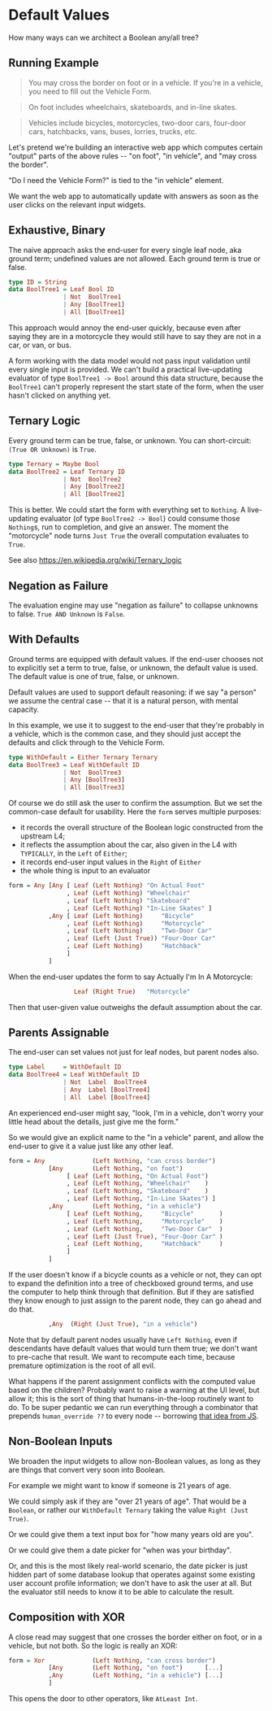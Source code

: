 # Default Values

How many ways can we architect a Boolean any/all tree?

## Running Example

> You may cross the border on foot or in a vehicle. If you're in a vehicle, you need to fill out the Vehicle Form.

> On foot includes wheelchairs, skateboards, and in-line skates.

> Vehicles include bicycles, motorcycles, two-door cars, four-door cars, hatchbacks, vans, buses, lorries, trucks, etc.

Let's pretend we're building an interactive web app which computes
certain "output" parts of the above rules -- "on foot", "in vehicle",
and "may cross the border".

"Do I need the Vehicle Form?" is tied to the "in vehicle" element.

We want the web app to automatically update with answers as soon as
the user clicks on the relevant input widgets.

## Exhaustive, Binary

The naive approach asks the end-user for every single leaf node, aka
ground term; undefined values are not allowed. Each ground term is
true or false.

```haskell
type ID = String
data BoolTree1 = Leaf Bool ID
               | Not  BoolTree1
	           | Any [BoolTree1]
	           | All [BoolTree1]
```

This approach would annoy the end-user quickly, because even after
saying they are in a motorcycle they would still have to say they are
not in a car, or van, or bus.

A form working with the data model would not pass input validation
until every single input is provided. We can't build a practical
live-updating evaluator of type `BoolTree1 -> Bool` around this data
structure, because the `BoolTree1` can't properly represent the start
state of the form, when the user hasn't clicked on anything yet.

## Ternary Logic

Every ground term can be true, false, or unknown. You can
short-circuit: `(True OR Unknown)` is `True`.

```haskell
type Ternary = Maybe Bool
data BoolTree2 = Leaf Ternary ID
               | Not  BoolTree2
	           | Any [BoolTree2]
	           | All [BoolTree2]
```

This is better. We could start the form with everything set to
`Nothing`. A live-updating evaluator (of type `BoolTree2 -> Bool`)
could consume those `Nothing`s, run to completion, and give an answer.
The moment the "motorcycle" node turns `Just True` the overall
computation evaluates to `True`.

See also https://en.wikipedia.org/wiki/Ternary_logic

## Negation as Failure

The evaluation engine may use "negation as failure" to collapse unknowns to false. `True AND Unknown` is `False`.

## With Defaults

Ground terms are equipped with default values. If the end-user chooses
not to explicitly set a term to true, false, or unknown, the default
value is used. The default value is one of true, false, or unknown.

Default values are used to support default reasoning: if we say "a
person" we assume the central case -- that it is a natural person,
with mental capacity.

In this example, we use it to suggest to the end-user that they're
probably in a vehicle, which is the common case, and they should just
accept the defaults and click through to the Vehicle Form.

```haskell
type WithDefault = Either Ternary Ternary
data BoolTree3 = Leaf WithDefault ID
               | Not  BoolTree3
	           | Any [BoolTree3]
	           | All [BoolTree3]
```

Of course we do still ask the user to confirm the assumption. But we
set the common-case default for usability. Here the `form` serves
multiple purposes:

- it records the overall structure of the Boolean logic constructed from the upstream L4;
- it reflects the assumption about the car, also given in the L4 with `TYPICALLY`, in the `Left` of `Either`;
- it records end-user input values in the `Right` of `Either`
- the whole thing is input to an evaluator

```haskell
form = Any [Any [ Leaf (Left Nothing) "On Actual Foot"
                , Leaf (Left Nothing) "Wheelchair"
                , Leaf (Left Nothing) "Skateboard"
                , Leaf (Left Nothing) "In-Line Skates" ]
	       ,Any [ Leaf (Left Nothing)     "Bicycle"
                , Leaf (Left Nothing)     "Motorcycle"
                , Leaf (Left Nothing)     "Two-Door Car"
                , Leaf (Left (Just True)) "Four-Door Car"
                , Leaf (Left Nothing)     "Hatchback"
				]
	       ]
```

When the end-user updates the form to say Actually I'm In A Motorcycle:

```haskell
                  Leaf (Right True)   "Motorcycle"
```

Then that user-given value outweighs the default assumption about the car.

## Parents Assignable

The end-user can set values not just for leaf nodes, but parent nodes also.

```haskell
type Label     = WithDefault ID
data BoolTree4 = Leaf WithDefault ID
               | Not  Label  BoolTree4
               | Any  Label [BoolTree4]
               | All  Label [BoolTree4]
```

An experienced end-user might say, "look, I'm in a vehicle, don't
worry your little head about the details, just give me the form."

So we would give an explicit name to the "in a vehicle" parent, and
allow the end-user to give it a value just like any other leaf.

```haskell
form = Any             (Left Nothing, "can cross border")
           [Any        (Left Nothing, "on foot")
                [ Leaf (Left Nothing, "On Actual Foot")
                , Leaf (Left Nothing, "Wheelchair"    )
                , Leaf (Left Nothing, "Skateboard"    )
                , Leaf (Left Nothing, "In-Line Skates") ]
           ,Any        (Left Nothing, "in a vehicle")
                [ Leaf (Left Nothing,     "Bicycle"       )
                , Leaf (Left Nothing,     "Motorcycle"    )
                , Leaf (Left Nothing,     "Two-Door Car"  )
                , Leaf (Left (Just True), "Four-Door Car" )
                , Leaf (Left Nothing,     "Hatchback"     )
                ]
	       ]
```

If the user doesn't know if a bicycle counts as a vehicle or not, they
can opt to expand the definition into a tree of checkboxed ground
terms, and use the computer to help think through that definition. But
if they are satisfied they know enough to just assign to the parent
node, they can go ahead and do that.

```haskell
	       ,Any  (Right (Just True), "in a vehicle")
```

Note that by default parent nodes usually have `Left Nothing`, even if
descendants have default values that would turn them true; we don't
want to pre-cache that result. We want to recompute each time, because
premature optimization is the root of all evil.

What happens if the parent assignment conflicts with the computed
value based on the children? Probably want to raise a warning at the
UI level, but allow it; this is the sort of thing that
humans-in-the-loop routinely want to do. To be super pedantic we can
run everything through a combinator that prepends `human_override ??`
to every node -- borrowing [that idea from JS](https://developer.mozilla.org/en-US/docs/Web/JavaScript/Reference/Operators/Nullish_coalescing).

## Non-Boolean Inputs

We broaden the input widgets to allow non-Boolean values, as long as
they are things that convert very soon into Boolean.

For example we might want to know if someone is 21 years of age.

We could simply ask if they are "over 21 years of age". That would be
a `Boolean`, or rather our `WithDefault Ternary` taking the value `Right (Just True)`.

Or we could give them a text input box for "how many years old are you".

Or we could give them a date picker for "when was your birthday".

Or, and this is the most likely real-world scenario, the date picker
is just hidden part of some database lookup that operates against some
existing user account profile information; we don't have to ask the
user at all. But the evaluator still needs to know it to be able to
calculate the result.

## Composition with XOR

A close read may suggest that one crosses the border either on foot, or in a vehicle, but not both. So the logic is really an XOR:

```haskell
form = Xor             (Left Nothing, "can cross border")
           [Any        (Left Nothing, "on foot")      [...]
           ,Any        (Left Nothing, "in a vehicle") [...]
	       ]
```

This opens the door to other operators, like `AtLeast Int`.
